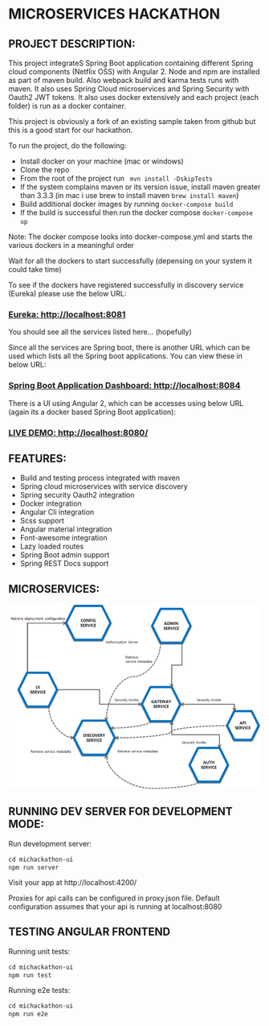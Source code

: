 # MICROSERVICES HACKATHON

## PROJECT DESCRIPTION:

This project integrateS Spring Boot application containing different Spring cloud components (Netflix OSS) with Angular 2.
Node and npm are installed as part of maven build. Also webpack build and karma tests runs with maven.
It also uses Spring Cloud microservices and Spring Security with Oauth2 JWT tokens.
It also uses docker extensively and each project (each folder) is run as a docker container.

This project is obviously a fork of an existing sample taken from github but this is a good start for our hackathon.

To run the project, do the following:
* Install docker on your machine (mac or windows)
* Clone the repo
* From the root of the project run ``` mvn install -DskipTests```
* If the system complains maven or its version issue, install maven greater than 3.3.3 (in mac i use brew to install maven ``` brew install maven ```)
* Build additional docker images by running ``` docker-compose build ```
* If the build is successful then run the docker compose ``` docker-compose up ```

Note: The docker compose looks into docker-compose.yml and starts the various dockers in a meaningful order

Wait for all the dockers to start successfully (depensing on your system it could take time)

To see if the dockers have registered successfully in discovery service (Eureka) please use the below URL:

### [Eureka: http://localhost:8081](http://localhost:8081)

You should see all the services listed here... (hopefully)

Since all the services are Spring boot, there is another URL which can be used which lists all the Spring boot applications. You can view these in below URL:

### [Spring Boot Application Dashboard: http://localhost:8084](http://localhost:8084)

There is a UI using Angular 2, which can be accesses using below URL (again its a docker based Spring Boot application):

### [LIVE DEMO: http://localhost:8080/](http://localhost:8080/)

## FEATURES:
* Build and testing process integrated with maven
* Spring cloud microservices with service discovery
* Spring security Oauth2 integration
* Docker integration
* Angular Cli integration
* Scss support
* Angular material integration
* Font-awesome integration
* Lazy loaded routes
* Spring Boot admin support
* Spring REST Docs support

## MICROSERVICES:

![docs/diagram.png](docs/diagram.png)

## RUNNING DEV SERVER FOR DEVELOPMENT MODE:

Run development server:
```
cd michackathon-ui
npm run server
```

Visit your app at http://localhost:4200/

Proxies for api calls can be configured in proxy.json file.
Default configuration assumes that your api is running at localhost:8080

## TESTING ANGULAR FRONTEND

Running unit tests:
```
cd michackathon-ui
npm run test
```

Running e2e tests:
```
cd michackathon-ui
npm run e2e
```
